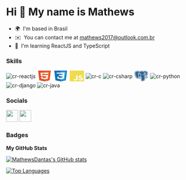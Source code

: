 Hi 👋 My name is Mathews
========================

* 🌍  I'm based in Brasil
* ✉️  You can contact me at [mathews2017@outlook.com.br](mailto:mathews2017@outlook.com.br)
* 🧠  I'm learning ReactJS and TypeScript

### Skills

 <div style="display: inline_block">
   <img align="center" alt="cr-reactjs" height="30" width="40" src="https://cdn.jsdelivr.net/gh/devicons/devicon/icons/react/react-original.svg" />
   <img align="center" alt="cr-HTML" height="30" width="40" src="https://raw.githubusercontent.com/devicons/devicon/master/icons/html5/html5-original.svg">
   <img align="center" alt="cr-CSS" height="30" width="40" src="https://raw.githubusercontent.com/devicons/devicon/master/icons/css3/css3-original.svg">
   <img align="center" alt="cr-javascript" height="30" width="40" src="https://raw.githubusercontent.com/devicons/devicon/master/icons/javascript/javascript-plain.svg"> 
   <img align="center" alt="cr-c" height="30" width="40" src="https://cdn.jsdelivr.net/gh/devicons/devicon/icons/c/c-original.svg" />        
   <img align="center" alt="cr-csharp" height="30" width="40" src="https://cdn.jsdelivr.net/gh/devicons/devicon/icons/csharp/csharp-original.svg" />
   <img align="center" alt="cr-postgresql" height="30" width="40" src="https://raw.githubusercontent.com/devicons/devicon/master/icons/postgresql/postgresql-plain.svg">
   <img align="center" alt="cr-python" height="30" width="40"  src="https://cdn.jsdelivr.net/gh/devicons/devicon/icons/python/python-original.svg" />
   <img align="center" alt="cr-django" height="30" width="40" src="https://cdn.jsdelivr.net/gh/devicons/devicon/icons/django/django-plain.svg" />
   <img align="center" alt="cr-java" height="30" width="40" src="https://cdn.jsdelivr.net/gh/devicons/devicon/icons/java/java-original.svg" />
</div>


### Socials

<p align="left"> <a href="https://www.github.com/MathewsDantas" target="_blank" rel="noreferrer"><img src="https://raw.githubusercontent.com/danielcranney/readme-generator/main/public/icons/socials/github.svg" width="32" height="32" /></a> <a href="https://www.linkedin.com/in/mathews-santos-770271216/" target="_blank" rel="noreferrer"><img src="https://raw.githubusercontent.com/danielcranney/readme-generator/main/public/icons/socials/linkedin.svg" width="32" height="32" /></a></p>

### Badges

<b>My GitHub Stats</b>

<a href="http://www.github.com/MathewsDantas"><img src="https://github-readme-stats.vercel.app/api?username=MathewsDantas&show_icons=true&hide=&count_private=true&title_color=0891b2&text_color=ffffff&icon_color=0891b2&bg_color=1c1917&hide_border=true&show_icons=true" alt="MathewsDantas's GitHub stats" /></a>

<a href="https://github.com/MathewsDantas" align="left"><img src="https://github-readme-stats.vercel.app/api/top-langs/?username=MathewsDantas&langs_count=10&title_color=0891b2&text_color=ffffff&icon_color=0891b2&bg_color=1c1917&hide_border=true&locale=en&custom_title=Top%20%Languages" alt="Top Languages" /></a>
